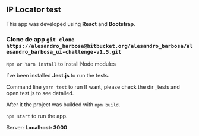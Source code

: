 ## IP Locator test

This app was developed using **React** and **Bootstrap**.



### Clone de app `git clone https://alesandro_barbosa@bitbucket.org/alesandro_barbosa/alesandro_barbosa_ui-challenge-v1.5.git` 



`Npm or Yarn install` to install Node modules 


I´ve been installed **Jest.js** to run the tests. 


Command line `yarn test` to run
If want, please check the dir _tests and open test.js to see detailed.


After it the project was builded with `npm build`. 


`npm start` to run the app.


Server: **Localhost: 3000**   
 